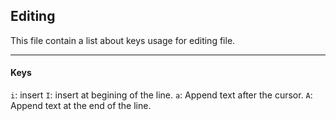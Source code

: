 ## Editing
<p> This file contain a list about keys usage for editing file.

---
#### Keys
`i`: insert
`I`: insert at begining of the line.
`a`: Append text after the cursor.
`A`: Append text at the end of the line.
 
